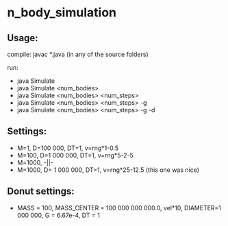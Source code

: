 # n_body_simulation

## Usage:

compile: javac *.java (in any of the source folders)

run: 

- java Simulate
- java Simulate <num_bodies>
- java Simulate <num_bodies> <num_steps>
- java Simulate <num_bodies> <num_steps> -g
- java Simulate <num_bodies> <num_steps> -g -d

## Settings:

- M=1, D=100 000, DT=1, v=rng*1-0.5
- M=100, D=1 000 000, DT=1, v=rng*5-2-5
- M=1000, -||-
- M=1000, D= 1 000 000, DT=1, v=rng*25-12.5 (this one was nice)

## Donut settings:

- MASS = 100, MASS_CENTER = 100 000 000 000.0, vel*10, DIAMETER=1 000 000, G = 6.67e-4, DT = 1
